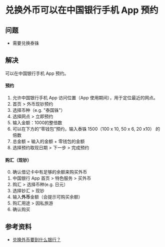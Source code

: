# 兑换外币可以在中国银行手机 App 预约

## 问题
* 需要兑换泰铢

## 解决
可以在中国银行手机 App 预约。

#### 预约
1. 允许中国银行手机 App 访问位置（App 使用期间），用于定位最近的网点。 
2. 首页 > 外币现钞预约
3. 选择币种（e.g. "泰国铢"）
4. 选择网点 > 立即预约
5. 输入金额：1000的整倍数
6. 可以在下方的“零钱包”预约，输入泰铢 1500（100 x 10, 50 x 6, 20 x10） 的倍数
7. 总金额 = 输入的金额 + 零钱包的金额
8. 选择预约取现日期 > 下一步 > 完成预约

#### 购汇（现钞）
0. 确认借记卡中有足够的余额来购买外币
1. 中国银行 App 首页 > 特色服务 > 买外币
2. 购汇 > 选择币种(e.g. 日元）
3. 选择钞汇 > 现钞
4. 输入**外币**金额（会提示可购买余额）
5. 购汇用途 > 因私旅游
6. 确认购买

## 参考资料
* [兑换外币要到什么银行？](https://www.zhihu.com/question/279903123)
